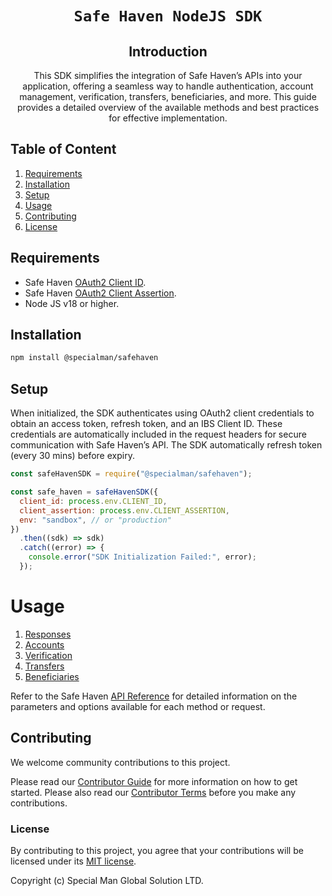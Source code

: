 <div align="center">

<!--- FIXME: chnage below to name of your project! --->

# `Safe Haven NodeJS SDK`

<!--- FIXME: Write short catchy description/tagline of project --->

## Introduction

This SDK simplifies the integration of Safe Haven’s APIs into your application, offering a seamless way to handle authentication, account management, verification, transfers, beneficiaries, and more. This guide provides a detailed overview of the available methods and best practices for effective implementation.

</div>

## Table of Content

1. [Requirements](#requirements)
2. [Installation](#installation)
3. [Setup](#setup)
4. [Usage](#usage)
5. [Contributing](#contributing)
6. [License](#license)

## Requirements

- Safe Haven [OAuth2 Client ID](https://safehavenmfb.readme.io/reference/creating-an-app).
- Safe Haven [OAuth2 Client Assertion](https://safehavenmfb.readme.io/reference/signing-your-client-assertion).
- Node JS v18 or higher.

## Installation

```sh
npm install @specialman/safehaven
```

## Setup

When initialized, the SDK authenticates using OAuth2 client credentials to obtain an access token, refresh token, and an IBS Client ID. These credentials are automatically included in the request headers for secure communication with Safe Haven’s API.
The SDK automatically refresh token (every 30 mins) before expiry.

```javascript
const safeHavenSDK = require("@specialman/safehaven");

const safe_haven = safeHavenSDK({
  client_id: process.env.CLIENT_ID,
  client_assertion: process.env.CLIENT_ASSERTION,
  env: "sandbox", // or "production"
})
  .then((sdk) => sdk)
  .catch((error) => {
    console.error("SDK Initialization Failed:", error);
  });
```

# Usage

1. [Responses](documentation/response.md)
2. [Accounts](documentation/accounts.md)
3. [Verification](documentation/verification.md)
4. [Transfers](documentation/transfers.md)
5. [Beneficiaries](documentation/beneficiaries.md)

Refer to the Safe Haven [API Reference](https://safehavenmfb.readme.io/) for detailed information on the parameters and options available for each method or request.

## Contributing

We welcome community contributions to this project.

Please read our [Contributor Guide](CONTRIBUTING.md) for more information on how to get started.
Please also read our [Contributor Terms](CONTRIBUTING.md#contributor-terms) before you make any contributions.

### License

By contributing to this project, you agree that your contributions will be licensed under its [MIT license](/LICENSE).

Copyright (c) Special Man Global Solution LTD.
